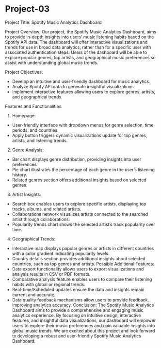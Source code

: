 # Project-03

Project Title: Spotify Music Analytics Dashboard

Project Overview: Our project, the Spotify Music Analytics Dashboard, aims to provide in-depth insights into users’ music listening habits based on the Spotify API data. The dashboard will offer interactive visualizations and trends for use in broad data analytics, rather than for a specific user with associated authentication steps. Users of the dashboard will be able to explore popular genres, top artists, and geographical music preferences so assist with understanding global music trends.

Project Objectives:
- Develop an intuitive and user-friendly dashboard for music analytics.
- Analyze Spotify API data to generate insightful visualizations.
- Implement interactive features allowing users to explore genres, artists, and geographical trends.

Features and Functionalities:

1. Homepage:
- User-friendly interface with dropdown menus for genre selection, time periods, and countries.
- Apply button triggers dynamic visualizations update for top genres, artists, and listening trends.
2. Genre Analysis:
- Bar chart displays genre distribution, providing insights into user preferences.
- Pie chart illustrates the percentage of each genre in the user’s listening history.
- Related genres section offers additional insights based on selected genres.
3. Artist Insights:
- Search box enables users to explore specific artists, displaying top tracks, albums, and related artists.
- Collaborations network visualizes artists connected to the searched artist through collaborations.
- Popularity trends chart shows the selected artist’s track popularity over time.
4. Geographical Trends:
- Interactive map displays popular genres or artists in different countries with a color gradient indicating popularity levels.
- Country details section provides additional insights about selected countries, such as top genres and artists.
Possible Additional Features:
- Data export functionality allows users to export visualizations and analysis results in CSV or PDF formats.
- Comparative analysis feature enables users to compare their listening habits with global or regional trends.
- Real-time/Scheduled updates ensure the data and insights remain current and accurate.
- Data quality feedback mechanisms allow users to provide feedback, improving analytics accuracy.
Conclusion: The Spotify Music Analytics Dashboard aims to provide a comprehensive and engaging music analytics experience. By focusing on intuitive design, interactive features, and insightful data visualizations, our dashboard will empower users to explore their music preferences and gain valuable insights into global music trends.
We are excited about this project and look forward to developing a robust and user-friendly Spotify Music Analytics Dashboard. 
